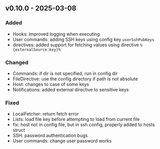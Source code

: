## v0.10.0 - 2025-03-08
### Added
* Hooks: improved logging when executing
* User commands: adding SSH keys using config key `userSshPubKeys`
* directives: added support for fetching values using directive `%{externalSource:key}%`
### Changed
* Commands: if dir is not specified, run in config dir
* FileDirective: use the config directory if path is not absolute
* Host: changes to case of some keys
* Notifications: added external directive to sensitive keys
### Fixed
* LocalFetcher: return fetch error
* Lists: load file key before attempting to load from current file
* fix: host not in config file, but in ssh config, properly added to hosts struct
* SSH: password authentication bugs
* User commands: change user password works
